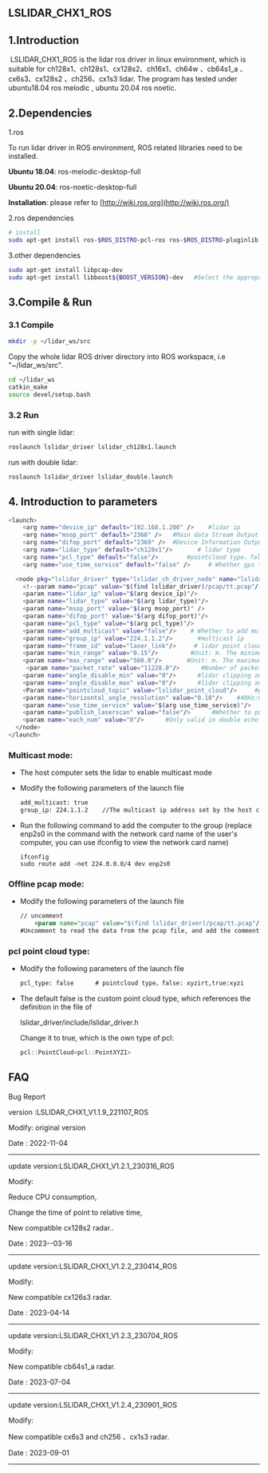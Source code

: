 ## LSLIDAR_CHX1_ROS

## 1.Introduction

​		LSLIDAR_CHX1_ROS is the lidar ros driver in linux environment, which is suitable for ch128x1、ch128s1、cx128s2、ch16x1、ch64w 、cb64s1_a 、cx6s3、cx128s2 、ch256、cx1s3 lidar. The program has  tested under ubuntu18.04 ros melodic , ubuntu 20.04 ros noetic.

## 2.Dependencies

1.ros

To run lidar driver in ROS environment, ROS related libraries need to be installed.

**Ubuntu 18.04**: ros-melodic-desktop-full

**Ubuntu 20.04**: ros-noetic-desktop-full

**Installation**: please refer to [http://wiki.ros.org](http://wiki.ros.org/)

2.ros dependencies

```bash
# install
sudo apt-get install ros-$ROS_DISTRO-pcl-ros ros-$ROS_DISTRO-pluginlib  ros-$ROS_DISTRO-pcl-conversions 
```

3.other dependencies

~~~bash
sudo apt-get install libpcap-dev
sudo apt-get install libboost${BOOST_VERSION}-dev   #Select the appropriate version
~~~

## 3.Compile & Run

### 3.1 Compile

~~~bash
mkdir -p ~/lidar_ws/src
~~~

Copy the whole lidar ROS driver directory into ROS workspace, i.e "~/lidar_ws/src".

~~~bash
cd ~/lidar_ws
catkin_make
source devel/setup.bash
~~~

### 3.2 Run

run with single  lidar:

~~~bash
roslaunch lslidar_driver lslidar_ch128x1.launch
~~~

run with double  lidar:

~~~bash
roslaunch lslidar_driver lslidar_double.launch
~~~



## 4. Introduction to parameters

~~~bash
<launch>
    <arg name="device_ip" default="192.168.1.200" />    #lidar ip
    <arg name="msop_port" default="2368" />   #Main data Stream Output Protocol packet port
    <arg name="difop_port" default="2369" />  #Device Information Output Protocol packet port
    <arg name="lidar_type" default="ch128x1"/>       # lidar type
    <arg name="pcl_type" default="false"/>        #pointcloud type，false: xyzirt,true:xyzi
    <arg name="use_time_service" default="false" />     # Whether gps time synchronization

  <node pkg="lslidar_driver" type="lslidar_ch_driver_node" name="lslidar_driver_node" output="screen">
    <!--param name="pcap" value="$(find lslidar_driver)/pcap/tt.pcap"/-->     #Uncomment to read the data from the pcap file, and add the comment to read the data from the lidar
    <param name="lidar_ip" value="$(arg device_ip)"/>
    <param name="lidar_type" value="$(arg lidar_type)"/>
    <param name="msop_port" value="$(arg msop_port)" />
    <param name="difop_port" value="$(arg difop_port)"/>
    <param name="pcl_type" value="$(arg pcl_type)"/>
    <param name="add_multicast" value="false"/>    # Whether to add multicast
    <param name="group_ip" value="224.1.1.2"/>       #multicast ip
    <param name="frame_id" value="laser_link"/>     # lidar point cloud coordinate system name
    <param name="min_range" value="0.15"/>         #Unit: m. The minimum value of the lidar blind area, points smaller than this value are filtered
    <param name="max_range" value="500.0"/>       #Unit: m. The maximum value of the lidar blind area, points smaller than this value are filtered
     <param name="packet_rate" value="11228.0"/>      #Number of packets played per second when playing pcap
    <param name="angle_disable_min" value="0"/>      #lidar clipping angle start value ，range [0,18000]
    <param name="angle_disable_max" value="0"/>      #lidar clipping angle end value ，range [0,18000]
    <Param name="pointcloud_topic" value="lslidar_point_cloud"/>     #point cloud topic name, can be modified
    <param name="horizontal_angle_resolution" value="0.18"/>    #40Hz:0.09  80Hz:0.18 120Hz: 0.36
    <param name="use_time_service" value="$(arg use_time_service)"/>
    <param name="publish_laserscan" value="false"/>      #Whether to publish the scan
    <param name="each_num" value="0"/>      #Only valid in double echo mode, 0 means release of all point clouds, 1 means release of the first echo point cloud, and 2 means release of the second echo point cloud
  </node>
</launch>
~~~

### Multicast mode:

- The host computer sets the lidar to enable multicast mode

- Modify the following parameters of the launch file

  ~~~xml
  add_multicast: true
  group_ip: 224.1.1.2    //The multicast ip address set by the host computer
  ~~~

- Run the following command to add the computer to the group (replace enp2s0 in the command with the network card name of the user's computer, you can use ifconfig to view the network card name)

  ~~~shell
  ifconfig
  sudo route add -net 224.0.0.0/4 dev enp2s0
  ~~~



### Offline pcap mode:

- Modify the following parameters of the launch file

  ~~~xml
  // uncomment
      <param name="pcap" value="$(find lslidar_driver)/pcap/tt.pcap"/>   
  #Uncomment to read the data from the pcap file, and add the comment to read the data from the lidar                 
  ~~~



###  pcl point cloud type:

- Modify the following parameters of the launch file

  ~~~xml
  pcl_type: false      # pointcloud type，false: xyzirt,true:xyzi
  ~~~

- The default false is the custom point cloud type, which references the definition in the file of

  lslidar_driver/include/lslidar_driver.h

  Change it to true, which is the own type of pcl:

  ~~~c++
  pcl::PointCloud<pcl::PointXYZI>
  ~~~

## FAQ

Bug Report

version :LSLIDAR_CHX1_V1.1.9_221107_ROS

Modify:  original version

Date    : 2022-11-04

-----



update version:LSLIDAR_CHX1_V1.2.1_230316_ROS

Modify:  

Reduce CPU consumption,

Change the time of point to relative time,

New compatible cx128s2 radar..

Date    : 2023--03-16

----



update version:LSLIDAR_CHX1_V1.2.2_230414_ROS

Modify:  

New compatible cx126s3 radar.

Date    : 2023-04-14

---



update version:LSLIDAR_CHX1_V1.2.3_230704_ROS

Modify:  

New compatible cb64s1_a radar.

Date    : 2023-07-04

---



update version:LSLIDAR_CHX1_V1.2.4_230901_ROS

Modify:  

New compatible cx6s3 and ch256 、cx1s3 radar.

Date    : 2023-09-01

---

